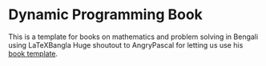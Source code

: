 # Dynamic Programming Book
This is a template for books on mathematics and problem solving in Bengali using LaTeXBangla
Huge shoutout to AngryPascal for letting us use his [book template](https://github.com/AnglyPascal/book_template).
